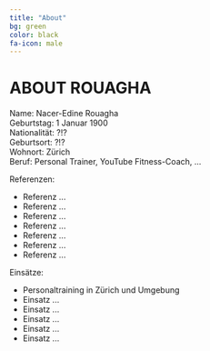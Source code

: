 ```yaml
---
title: "About"
bg: green
color: black
fa-icon: male
---
```


# ABOUT ROUAGHA

Name: Nacer-Edine Rouagha<br>
Geburtstag: 1 Januar 1900<br>
Nationalität: ?!?<br>
Geburtsort: ?!?<br>
Wohnort: Zürich<br>
Beruf: Personal Trainer, YouTube Fitness-Coach, ...<br>

Referenzen:

* Referenz ...
* Referenz ...
* Referenz ...
* Referenz ...
* Referenz ...
* Referenz ...
* Referenz ...

Einsätze:

* Personaltraining in Zürich und Umgebung
* Einsatz ...
* Einsatz ...
* Einsatz ...
* Einsatz ...
* Einsatz ...
